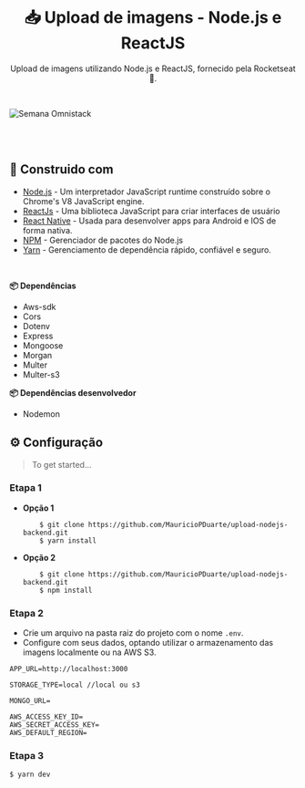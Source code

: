 <h1 align="center">📥 Upload de imagens - Node.js e ReactJS</h1>
<p align="center">
  Upload de imagens utilizando Node.js e ReactJS, fornecido pela Rocketseat 🚀.
</p>
<br>

![Semana Omnistack](https://github.com/MauricioPDuarte/upload-nodejs-backend/blob/master/Gif.gif)

<br>
<br>

## 📘 Construido com 

* [Node.js](https://nodejs.org/en/) - Um interpretador JavaScript runtime construído sobre o Chrome's V8 JavaScript engine.
* [ReactJs](https://pt-br.reactjs.org/) - Uma biblioteca JavaScript para criar interfaces de usuário
* [React Native](https://facebook.github.io/react-native/) - Usada para desenvolver apps para Android e IOS de forma nativa.
* [NPM](https://facebook.github.io/react-native/) - Gerenciador de pacotes do Node.js
* [Yarn](https://facebook.github.io/react-native/) - Gerenciamento de dependência rápido, confiável e seguro.

<br>

**📦 Dependências**

- Aws-sdk
- Cors
- Dotenv
- Express
- Mongoose
- Morgan
- Multer
- Multer-s3

**📦 Dependências desenvolvedor**

- Nodemon

## ⚙ Configuração

> To get started...

### Etapa 1

- **Opção 1**
    ```shell
        $ git clone https://github.com/MauricioPDuarte/upload-nodejs-backend.git
        $ yarn install
     ```

- **Opção 2**
    ```shell
        $ git clone https://github.com/MauricioPDuarte/upload-nodejs-backend.git
        $ npm install
     ```

### Etapa 2

- Crie um arquivo na pasta raiz do projeto com o nome `.env`.
- Configure com seus dados, optando utilizar o armazenamento das imagens localmente ou na AWS S3.
```shell
APP_URL=http://localhost:3000

STORAGE_TYPE=local //local ou s3

MONGO_URL=

AWS_ACCESS_KEY_ID=
AWS_SECRET_ACCESS_KEY=
AWS_DEFAULT_REGION=
```
### Etapa 3
```shell
$ yarn dev
```


